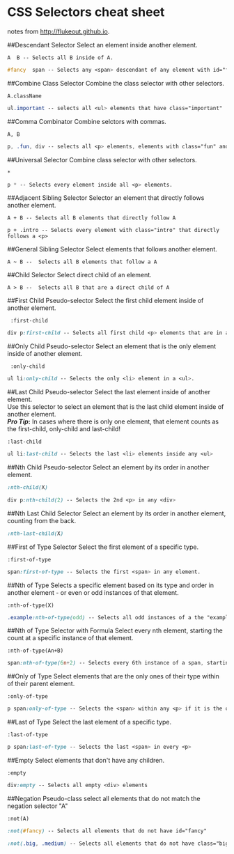 # CSS Selectors cheat sheet
notes from http://flukeout.github.io.




##Descendant Selector 
Select an element inside another element.

``` 
A  B -- Selects all B inside of A.
``` 

``` CSS
#fancy  span -- Selects any <span> descendant of any element with id="fancy"
```
</ul>

##Combine Class Selector
Combine the class selector with other selectors.
```
A.className
```
``` CSS
ul.important -- selects all <ul> elements that have class="important"
```

##Comma Combinator 
Combine selctors with commas.
```
A, B
```
``` CSS
p, .fun, div -- selects all <p> elements, elements with class="fun" and <div> elements
```

##Universal Selector 
Combine class selector with other selectors.

```
*
```
``` CSS
p * -- Selects every element inside all <p> elements.
```

##Adjacent Sibling Selector 
Selector an element that directly follows another element.
```
A + B -- Selects all B elements that directly follow A
```
```
p + .intro -- Selects every element with class="intro" that directly follows a <p>
```


##General Sibling Selector 
Select elements that follows another element.
```
A ~ B --  Selects all B elements that follow a A
```

##Child Selector 
Select direct child of an element.
```
A > B --  Selects all B that are a direct child of A
```

##First Child Pseudo-selector 
Select the first child element inside of another element.
```
 :first-child
```

```CSS
div p:first-child -- Selects all first child <p> elements that are in a <div>
```


##Only Child Pseudo-selector 
Select an element that is the only element inside of another element.
```
 :only-child
```

```CSS
ul li:only-child -- Selects the only <li> element in a <ul>.
```


##Last Child Pseudo-selector 
Select the last element inside of another element.  
Use this selector to select an element that is the last child element inside of another element.  
**_Pro Tip_:** In cases where there is only one element, that element counts as the first-child, only-child and last-child!
```
:last-child
```
```CSS
ul li:last-child -- Selects the last <li> elements inside any <ul> 
```


##Nth Child Pseudo-selector
Select an element by its order in another element.
```CSS
:nth-child(X)
```
```CSS
div p:nth-child(2) -- Selects the 2nd <p> in any <div>
```


##Nth Last Child Selector
Select an element by its order in another element, counting from the back.

```CSS
:nth-last-child(X)
```


##First of Type Selector
Select the first element of a specific type.
```
:first-of-type
```
```CSS
span:first-of-type -- Selects the first <span> in any element.
```

##Nth of Type
Selects a specific element based on its type and order in another element - or even or odd instances of that element.
```
:nth-of-type(X)
```
```CSS
.example:nth-of-type(odd) -- Selects all odd instances of a the "example" class.
```


##Nth of Type Selector with Formula
Select every nth element, starting the count at a specific instance of that element.
```
:nth-of-type(An+B)
```
```CSS
span:nth-of-type(6n+2) -- Selects every 6th instance of a span, starting from (and including) the second.
```

##Only of Type
Select elements that are the only ones of their type within of their parent element.
```
:only-of-type
```
```CSS
p span:only-of-type -- Selects the <span> within any <p> if it is the only <span> in there.
```


##Last of Type
Select the last element of a specific type.

```
:last-of-type
```

```CSS
p span:last-of-type -- Selects the last <span> in every <p>
```

##Empty 
Select elements that don't have any children.
```
:empty
```
```CSS
div:empty -- Selects all empty <div> elements
```

##Negation Pseudo-class
select all elements that do not match the negation selector "A"
```
:not(A)
```
```CSS
:not(#fancy) -- Selects all elements that do not have id="fancy"

:not(.big, .medium) -- Selects all elements that do not have class="big" or class="medium"
```

